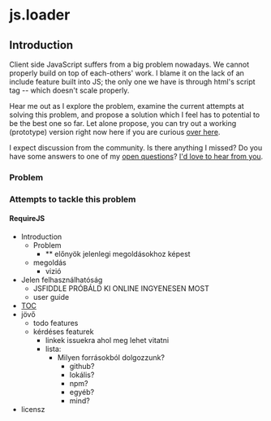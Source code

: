 
# js.loader

## Introduction

Client side JavaScript suffers from a big problem nowadays. We cannot properly build on top of each-others' work. I blame it on the lack of an include feature built into JS; the only one we have is through html's script tag -- which doesn't scale properly.

Hear me out as I explore the problem, examine the current attempts at solving this problem, and propose a solution which I feel has to potential to be the best one so far. Let alone propose, you can try out a working (prototype) version right now here if you are curious [over here][demo].

I expect discussion from the community. Is there anything I missed? Do you have some answers to one of my [open questions][openQuestions]? [I'd love to hear from you][contact].

### Problem

### Attempts to tackle this problem

#### RequireJS

- Introduction
  - Problem
    - ** előnyök jelenlegi megoldásokhoz képest
  - megoldás
    - vizió
- Jelen felhasználhatóság
  - JSFIDDLE PRÓBÁLD KI ONLINE INGYENESEN MOST
  - user guide
- [TOC][TOC]
- jövő
  - todo features
  - kérdéses featurek
    - linkek issuekra ahol meg lehet vitatni
    - lista:
      - Milyen forrásokból dolgozzunk?
        - github?
        - lokális?
        - npm?
        - egyéb?
        - mind?
- licensz

[TOC]: #TOC
[demo]: http://example.com
[contact]: http://example.com
[openQuestions]: http://example.com
